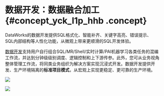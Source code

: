 # 数据开发：数据融合加工 {#concept_yck_l1p_hhb .concept}

DataWorks的数据开发提供SQL格式化、智能补齐、关键字高亮、错误提示、SQL内部结构等人性化功能，从微观上带来更顺滑的SQL开发体验。

[数据开发](../../../../cn.zh-CN/使用指南/数据开发/解决方案.md#)支持用户自行组合SQL/MR/Shell/实时计算/PAI机器学习各类任务的混编工作流，并达到分钟级级别调度、逻辑控制和上下游传参。此外，您可从业务视角整体管理工作流，将同类业务组织为解决方案实现沉浸式开发。数据开发提供开发、生产环境隔离的**标准项目模式**，从宏观上实现更稳定、更可靠的生产环境。

![](http://static-aliyun-doc.oss-cn-hangzhou.aliyuncs.com/assets/img/154426/155540952144586_zh-CN.png)

![](http://static-aliyun-doc.oss-cn-hangzhou.aliyuncs.com/assets/img/154426/155540952143314_zh-CN.jpg)

